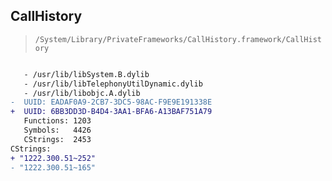 ## CallHistory

> `/System/Library/PrivateFrameworks/CallHistory.framework/CallHistory`

```diff

   - /usr/lib/libSystem.B.dylib
   - /usr/lib/libTelephonyUtilDynamic.dylib
   - /usr/lib/libobjc.A.dylib
-  UUID: EADAF0A9-2CB7-3DC5-98AC-F9E9E191338E
+  UUID: 6BB3DD3D-B4D4-3AA1-BFA6-A13BAF751A79
   Functions: 1203
   Symbols:   4426
   CStrings:  2453
CStrings:
+ "1222.300.51~252"
- "1222.300.51~165"

```
